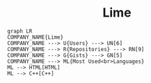 <h1 align="center">Lime</h1>

```mermaid
graph LR
COMPANY_NAME{Lime}
COMPANY_NAME ---> U{Users} ---> UN[6]
COMPANY_NAME ---> R{Repositories} ---> RN[9]
COMPANY_NAME ---> G{Gists} ---> GN[5]
COMPANY_NAME ---> ML{Most Used<br>Languages}
ML --> HTML[HTML]
ML --> C++[C++]
```
